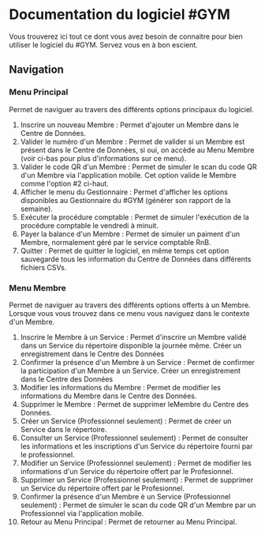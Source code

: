 # Documentation du logiciel #GYM
Vous trouverez ici tout ce dont vous avez besoin de connaitre pour bien utiliser le logiciel du #GYM. Servez vous en à bon escient.

## Navigation
### Menu Principal
Permet de naviguer au travers des différents options principaux du logiciel.
1. Inscrire un nouveau Membre : Permet d'ajouter un Membre dans le Centre de Données.
2. Valider le numéro d'un Membre : Permet de valider si un Membre est présent dans le Centre de Données, si oui, on accède au Menu Membre (voir ci-bas pour plus d'informations sur ce menu).
3. Valider le code QR d'un Membre : Permet de simuler le scan du code QR d'un Membre via l'application mobile. Cet option valide le Membre comme l'option #2 ci-haut.
4. Afficher le menu du Gestionnaire : Permet d'afficher les options disponibles au Gestionnaire du #GYM (générer son rapport de la semaine).
5. Exécuter la procédure comptable : Permet de simuler l'exécution de la procédure comptable le vendredi à minuit.
6. Payer la balance d'un Membre : Permet de simuler un paiment d'un Membre, normalement géré par le service comptable RnB.
0. Quitter : Permet de quitter le logiciel, en même temps cet option sauvegarde tous les information du Centre de Données dans différents fichiers CSVs.

### Menu Membre
Permet de naviguer au travers des différents options offerts à un Membre. Lorsque vous vous trouvez dans ce menu vous naviguez dans le contexte d'un Membre.
1. Inscrire le Membre à un Service : Permet d'inscrire un Membre validé dans un Service du répertoire disponible la journée même. Créer un enregistrement dans le Centre des Données
2. Confirmer la présence d'un Membre à un Service : Permet de confirmer la participation d'un Membre à un Service. Créer un enregistrement dans le Centre des Données
3. Modifier les informations du Membre : Permet de modifier les informations du Membre dans le Centre des Données.
4. Supprimer le Membre : Permet de supprimer leMembre du Centre des Données.
5. Créer un Service (Professionnel seulement) : Permet de créer un Service dans le répertoire.
6. Consulter un Service (Professionnel seulement) : Permet de consulter les informations et les inscriptions d'un Service du répertoire fourni par le professionnel.
7. Modifier un Service (Professionnel seulement) : Permet de modifier les informations d'un Service du répertoire offert par le Profesionnel. 
8. Supprimer un Service (Professionnel seulement) : Permet de supprimer un Service du répertoire offert par le Profesionnel. 
9. Confirmer la présence d'un Membre è un Service (Professionnel seulement) : Permet de simuler le scan du code QR d'un Membre par un Professionnel via l'application mobile.
0. Retour au Menu Principal : Permet de retourner au Menu Principal.